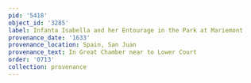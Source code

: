 ```yaml
---
pid: '5418'
object_id: '3285'
label: Infanta Isabella and her Entourage in the Park at Mariemont
provenance_date: '1633'
provenance_location: Spain, San Juan
provenance_text: In Great Chamber near to Lower Court
order: '0713'
collection: provenance
---
```

